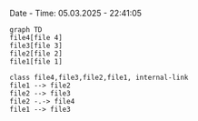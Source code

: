 Date - Time: 05.03.2025 - 22:41:05

```mermaid
graph TD
file4[file 4]
file3[file 3]
file2[file 2]
file1[file 1]

class file4,file3,file2,file1, internal-link
file1 --> file2
file2 --> file3
file2 -.-> file4
file1 --> file3
```
